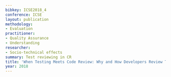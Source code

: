 ```yaml
---
bibkey: ICSE2018_4
conference: ICSE
layout: publication
methodology:
- Evaluation
practitioner:
- Quality Assurance
- Understanding
researcher:
- Socio-technical effects
summary: Test reviewing in CR
title: 'When Testing Meets Code Review: Why and How Developers Review Tests'
year: 2018
---
```

